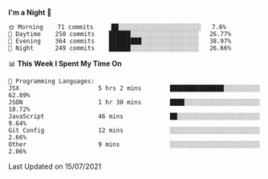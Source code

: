 <!--START_SECTION:waka-->
**I'm a Night 🦉** 

```text
🌞 Morning    71 commits     ██░░░░░░░░░░░░░░░░░░░░░░░   7.6% 
🌆 Daytime    250 commits    ██████░░░░░░░░░░░░░░░░░░░   26.77% 
🌃 Evening    364 commits    █████████░░░░░░░░░░░░░░░░   38.97% 
🌙 Night      249 commits    ██████░░░░░░░░░░░░░░░░░░░   26.66%

```


📊 **This Week I Spent My Time On** 

```text
💬 Programming Languages: 
JSX                      5 hrs 2 mins        ███████████████░░░░░░░░░░   62.89% 
JSON                     1 hr 30 mins        ████░░░░░░░░░░░░░░░░░░░░░   18.72% 
JavaScript               46 mins             ██░░░░░░░░░░░░░░░░░░░░░░░   9.64% 
Git Config               12 mins             ░░░░░░░░░░░░░░░░░░░░░░░░░   2.66% 
Other                    9 mins              ░░░░░░░░░░░░░░░░░░░░░░░░░   2.06%

```


 Last Updated on 15/07/2021
<!--END_SECTION:waka-->
